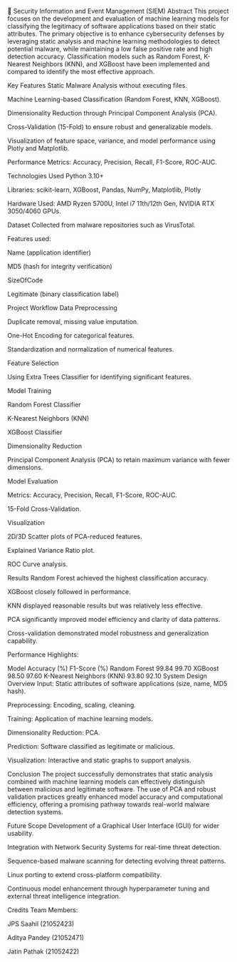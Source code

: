 📄 Security Information and Event Management (SIEM)
Abstract
This project focuses on the development and evaluation of machine learning models for classifying the legitimacy of software applications based on their static attributes.
The primary objective is to enhance cybersecurity defenses by leveraging static analysis and machine learning methodologies to detect potential malware, while maintaining a low false positive rate and high detection accuracy.
Classification models such as Random Forest, K-Nearest Neighbors (KNN), and XGBoost have been implemented and compared to identify the most effective approach.

Key Features
Static Malware Analysis without executing files.

Machine Learning-based Classification (Random Forest, KNN, XGBoost).

Dimensionality Reduction through Principal Component Analysis (PCA).

Cross-Validation (15-Fold) to ensure robust and generalizable models.

Visualization of feature space, variance, and model performance using Plotly and Matplotlib.

Performance Metrics: Accuracy, Precision, Recall, F1-Score, ROC-AUC.

Technologies Used
Python 3.10+

Libraries:
scikit-learn, XGBoost, Pandas, NumPy, Matplotlib, Plotly

Hardware Used:
AMD Ryzen 5700U, Intel i7 11th/12th Gen, NVIDIA RTX 3050/4060 GPUs.

Dataset
Collected from malware repositories such as VirusTotal.

Features used:

Name (application identifier)

MD5 (hash for integrity verification)

SizeOfCode

Legitimate (binary classification label)

Project Workflow
Data Preprocessing

Duplicate removal, missing value imputation.

One-Hot Encoding for categorical features.

Standardization and normalization of numerical features.

Feature Selection

Using Extra Trees Classifier for identifying significant features.

Model Training

Random Forest Classifier

K-Nearest Neighbors (KNN)

XGBoost Classifier

Dimensionality Reduction

Principal Component Analysis (PCA) to retain maximum variance with fewer dimensions.

Model Evaluation

Metrics: Accuracy, Precision, Recall, F1-Score, ROC-AUC.

15-Fold Cross-Validation.

Visualization

2D/3D Scatter plots of PCA-reduced features.

Explained Variance Ratio plot.

ROC Curve analysis.

Results
Random Forest achieved the highest classification accuracy.

XGBoost closely followed in performance.

KNN displayed reasonable results but was relatively less effective.

PCA significantly improved model efficiency and clarity of data patterns.

Cross-validation demonstrated model robustness and generalization capability.

Performance Highlights:


Model	Accuracy (%)	F1-Score (%)
Random Forest	99.84	99.70
XGBoost	98.50	97.60
K-Nearest Neighbors (KNN)	93.80	92.10
System Design Overview
Input: Static attributes of software applications (size, name, MD5 hash).

Preprocessing: Encoding, scaling, cleaning.

Training: Application of machine learning models.

Dimensionality Reduction: PCA.

Prediction: Software classified as legitimate or malicious.

Visualization: Interactive and static graphs to support analysis.

Conclusion
The project successfully demonstrates that static analysis combined with machine learning models can effectively distinguish between malicious and legitimate software.
The use of PCA and robust validation practices greatly enhanced model accuracy and computational efficiency, offering a promising pathway towards real-world malware detection systems.

Future Scope
Development of a Graphical User Interface (GUI) for wider usability.

Integration with Network Security Systems for real-time threat detection.

Sequence-based malware scanning for detecting evolving threat patterns.

Linux porting to extend cross-platform compatibility.

Continuous model enhancement through hyperparameter tuning and external threat intelligence integration.

Credits
Team Members:

JPS Saahil (21052423)

Aditya Pandey (21052471)

Jatin Pathak (21052422)
